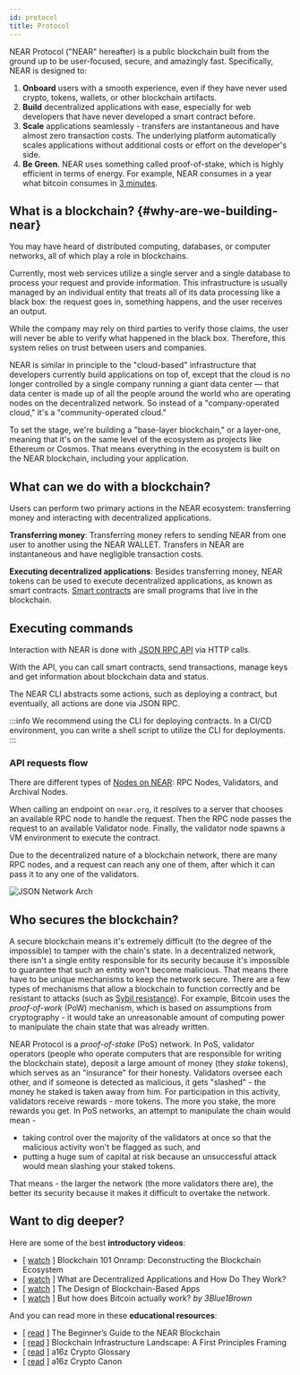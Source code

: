 ```yaml
---
id: protocol
title: Protocol
---
```


NEAR Protocol ("NEAR" hereafter) is a public blockchain built from the ground up to be user-focused, secure, and amazingly fast. Specifically, NEAR is designed to:

1. **Onboard** users with a smooth experience, even if they have never used crypto, tokens, wallets, or other blockchain artifacts.
2. **Build** decentralized applications with ease, especially for web developers that have never developed a smart contract before.
3. **Scale** applications seamlessly - transfers are instantaneous and have almost zero transaction costs. The underlying platform automatically scales applications without additional costs or effort on the developer's side.
4. **Be Green**. NEAR uses something called proof-of-stake, which is highly efficient in terms of energy. For example, NEAR consumes in a year what bitcoin consumes in [3 minutes](https://medium.com/nearprotocol/how-near-went-carbon-neutral-e656db96da47#:~:text=The%20firm%20found%20that%20NEAR,PoS%20technology%20instead%20of%20PoW).

## What is a blockchain? {#why-are-we-building-near}
You may have heard of distributed computing, databases, or computer networks, all of which play a role in blockchains.

Currently, most web services utilize a single server and a single database to process your request and provide information. This infrastructure is usually managed by an individual entity that treats all of its data processing like a black box: the request goes in, something happens, and the user receives an output.

While the company may rely on third parties to verify those claims, the user will never be able to verify what happened in the black box. Therefore, this system relies on trust between users and companies.

NEAR is similar in principle to the "cloud-based" infrastructure that developers currently build applications on top of, except that the cloud is no longer controlled by a single company running a giant data center — that data center is made up of all the people around the world who are operating nodes on the decentralized network. So instead of a "company-operated cloud," it's a "community-operated cloud."

To set the stage, we're building a "base-layer blockchain," or a layer-one, meaning that it's on the same level of the ecosystem as projects like Ethereum or Cosmos. That means everything in the ecosystem is built on the NEAR blockchain, including your application.

## What can we do with a blockchain?
Users can perform two primary actions in the NEAR ecosystem: transferring money and interacting with decentralized applications.

**Transferring money**: Transferring money refers to sending NEAR from one user to another using the NEAR WALLET. Transfers in NEAR are instantaneous and have negligible transaction costs.

**Executing decentralized applications**: Besides transferring money, NEAR tokens can be used to execute decentralized applications, as known as smart contracts. [Smart contracts](./smartcontracts/smartcontract.md) are small programs that live in the blockchain.

## Executing commands

Interaction with NEAR is done with [JSON RPC API](../../api/rpc/introduction) via HTTP calls.

With the API, you can call smart contracts, send transactions, manage keys and get information about blockchain data and status.

The NEAR CLI abstracts some actions, such as deploying a contract, but eventually, all actions are done via JSON RPC.

:::info
We recommend using the CLI for deploying contracts. In a CI/CD environment, you can write a shell script to utilize the CLI for deployments.
:::

### API requests flow

There are different types of [Nodes on NEAR](./validators): RPC Nodes, Validators, and Archival Nodes.

When calling an endpoint on `near.org`, it resolves to a server that chooses an available RPC node to handle the request.
Then the RPC node passes the request to an available Validator node. Finally, the validator node spawns a VM environment to execute the contract.

Due to the decentralized nature of a blockchain network, there are many RPC nodes, and a request can reach any one of them, after which it can pass it to any one of the validators.

![JSON Network Arch](/docs/assets/JSONNetworkArch.png)

## Who secures the blockchain?

A secure blockchain means it's extremely difficult (to the degree of the impossible) to tamper with the chain's state.
In a decentralized network, there isn't a single entity responsible for its security
because it's impossible to guarantee that such an entity won't become malicious. That means there have to be unique
mechanisms to keep the network secure.
There are a few types of mechanisms that allow a blockchain to function correctly and be resistant to attacks (such as [Sybil resistance](https://en.wikipedia.org/wiki/Sybil_attack)).
For example, Bitcoin uses the _proof-of-work_ (PoW) mechanism, which is based on assumptions from cryptography -
it would take an unreasonable amount of computing power to manipulate the chain state that was already written.

NEAR Protocol is a _proof-of-stake_ (PoS) network. In PoS, validator operators (people who operate computers that are responsible for writing the blockchain state),
deposit a large amount of money (they _stake_ tokens), which serves as an "insurance" for their honesty.
Validators oversee each other, and if someone is detected as malicious, it gets "slashed" - the money he staked is taken away from him.
For participation in this activity, validators receive rewards - more tokens. The more you stake, the more rewards you get.
In PoS networks, an attempt to manipulate the chain would mean -

- taking control over the majority of the validators at once so that the malicious activity won't be flagged as such, and
- putting a huge sum of capital at risk because an unsuccessful attack would mean slashing your staked tokens.

That means - the larger the network (the more validators there are), the better its security because it makes it difficult
to overtake the network.

## Want to dig deeper?

Here are some of the best **introductory videos**:
- [ [watch](https://www.youtube.com/watch?v=Y21YtLzGbH0&feature=youtu.b&t=2656) ] Blockchain 101 Onramp: Deconstructing the Blockchain Ecosystem
- [ [watch](https://www.youtube.com/watch?v=Gd-aNfDqgQY&feature=youtu.be&t=1100) ] What are Decentralized Applications and How Do They Work?
- [ [watch](https://www.youtube.com/watch?v=Y21YtLzGbH0&feature=youtu.b&t=2656) ] The Design of Blockchain-Based Apps
- [ [watch](https://www.youtube.com/watch?v=bBC-nXj3Ng4) ] But how does Bitcoin actually work? *by 3Blue1Brown*

And you can read more in these **educational resources**:
- [ [read](https://near.org/blog/the-beginners-guide-to-the-near-blockchain/) ] The Beginner’s Guide to the NEAR Blockchain
- [ [read](https://medium.com/@trentmc0/blockchain-infrastructure-landscape-a-first-principles-framing-92cc5549bafe) ] Blockchain Infrastructure Landscape: A First Principles Framing
- [ [read](https://a16z.com/2019/11/08/crypto-glossary/) ] a16z Crypto Glossary
- [ [read](https://a16z.com/2018/02/10/crypto-readings-resources/) ] a16z Crypto Canon
